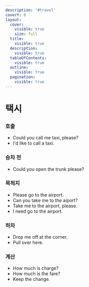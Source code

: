 ```yaml
---
description: '#travel'
coverY: 0
layout:
  cover:
    visible: true
    size: full
  title:
    visible: true
  description:
    visible: true
  tableOfContents:
    visible: true
  outline:
    visible: true
  pagination:
    visible: true
---
```


# 택시

### 호출

* Could you call me taxi, please?
* &#x20;I'd like to call a taxi.



### 승차 전

* Could you open the trunk please?



### 목적지

* Please go to the airport.
* Can you take me to the aiport?&#x20;
* Take me to the airport, please.
* I need go to the airport.

### 하차

* Drop me off at the corner.
* Pull over here.



### 계산

* How much is charge?
* How much is the fare?
* Keep the change.















